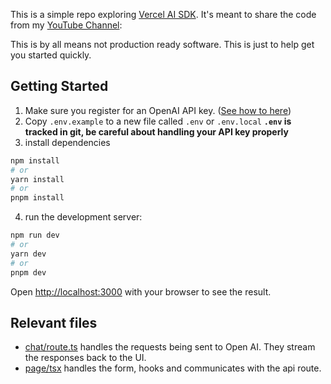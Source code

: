 This is a simple repo exploring [Vercel AI SDK](https://github.com/vercel-labs/ai). It's meant to share the code from my [YouTube Channel](https://youtu.be/VsyIya5PWb0):

This is by all means not production ready software. This is just to help get you started quickly.

## Getting Started

1. Make sure you register for an OpenAI API key. ([See how to here](https://www.howtogeek.com/885918/how-to-get-an-openai-api-key/))
2. Copy `.env.example` to a new file called `.env` or `.env.local` **`.env` is tracked in git, be careful about handling your API key properly**
3. install dependencies

```bash
npm install
# or
yarn install
# or
pnpm install
```

4. run the development server:

```bash
npm run dev
# or
yarn dev
# or
pnpm dev
```

Open [http://localhost:3000](http://localhost:3000) with your browser to see the result.

## Relevant files

- [chat/route.ts](./app/api/chat/route.ts) handles the requests being sent to Open AI. They stream the responses back to the UI.
- [page/tsx](./app/page.tsx) handles the form, hooks and communicates with the api route.
